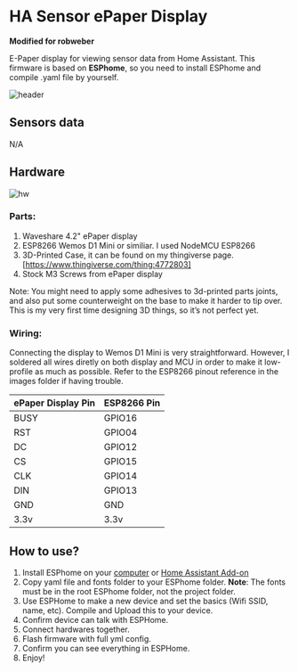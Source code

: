 # HA Sensor ePaper Display
__Modified for robweber__

E-Paper display for viewing sensor data from Home Assistant. This firmware is based on **ESPhome**, so you need to install ESPhome and compile .yaml file by yourself.

![header](https://github.com/maxmacstn/HA-ePaper-Display/blob/main/images/IMG_5573.jpg?raw=true)

## Sensors data 

N/A

## Hardware

![hw](https://github.com/maxmacstn/HA-ePaper-Display/blob/main/images/3Dview.png?raw=true)

### Parts:
 1. Waveshare 4.2" ePaper display
 2. ESP8266 Wemos D1 Mini or similiar. I used NodeMCU ESP8266
 3. 3D-Printed Case, it can be found on my thingiverse page. [https://www.thingiverse.com/thing:4772803]
 4. Stock M3 Screws from ePaper display

Note: You might need to apply some adhesives to 3d-printed parts joints, and also put some counterweight on the base to make it harder to tip over. This is my very first time designing 3D things, so it’s not perfect yet.
 
 ### Wiring: 
Connecting the display to Wemos D1 Mini is very straightforward. However, I soldered all wires diretly on both display and MCU in order to make it low-profile as much as possible. Refer to the ESP8266 pinout reference in the images folder if having trouble. 

|ePaper Display Pin| ESP8266 Pin|
|--|--|
| BUSY | GPIO16 |
| RST | GPIO04  |
| DC | GPIO12 |
| CS | GPIO15 |
| CLK | GPIO14 |
| DIN | GPIO13 |
| GND | GND |
| 3.3v | 3.3v |


## How to use?

 1. Install ESPhome on your [computer](https://esphome.io/guides/getting_started_command_line.html) or [Home Assistant Add-on](https://esphome.io/guides/getting_started_hassio.html)
 2. Copy yaml file and fonts folder to your ESPhome folder. __Note__: The fonts must be in the root ESPhome folder, not the project folder. 
 3. Use ESPHome to make a new device and set the basics (Wifi SSID, name, etc). Compile and Upload this to your device. 
 4. Confirm device can talk with ESPHome. 
 5. Connect hardwares together.
 6. Flash firmware with full yml config. 
 7. Confirm you can see everything in ESPHome. 
 8. Enjoy!
